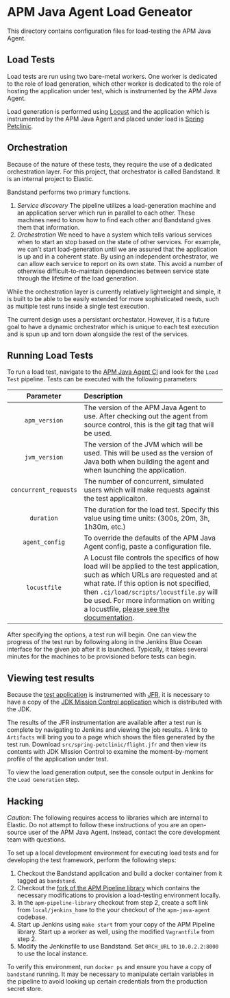 # APM Java Agent Load Geneator

This directory contains configuration files for load-testing the APM Java Agent.

## Load Tests

Load tests are run using two bare-metal workers. One worker is dedicated to the role of load generation, which other worker is dedicated to the role of hosting the application under test, which is instrumented by the APM Java Agent.

Load generation is performed using [Locust](https://locust.io/) and the application which is instrumented by the APM Java Agent and placed under load is [Spring Petclinic](https://projects.spring.io/spring-petclinic/).

## Orchestration

Because of the nature of these tests, they require the use of a dedicated orchestration layer. For this project, that orchestrator is called Bandstand. It is an internal project to Elastic.

Bandstand performs two primary functions.

1. *Service discovery* The pipeline utilizes a load-generation machine and an application server which run in parallel to each other. These machines need to know how to find each other and Bandstand gives them that information.
2. *Orchestration* We need to have a system which tells various services when to start an stop based on the state of other services. For example, we can't start load-generation until we are assured that the application is up and in a coherent state. By using an independent orchestrator, we can allow each service to report on its own state. This avoid a number of otherwise difficult-to-maintain dependencies between service state through the lifetime of the load generation.

While the orchestration layer is currently relatively lightweight and simple, it is built to be able to be easily extended for more sophisticated needs, such as multiple test runs inside a single test execution.

The current design uses a persistant orchestator. However, it is a future goal to have a dynamic orchestrator which is unique to each test execution and is spun up and torn down alongside the rest of the services.

## Running Load Tests

To run a load test, navigate to the [APM Java Agent CI](https://apm-ci.elastic.co/job/apm-agent-java/) and look for the `Load Test` pipeline. Tests can be executed with the following parameters:

|Parameter|Description|
|:-------:|:---------|
|`apm_version`|The version of the APM Java Agent to use. After checking out the agent from source control, this is the git tag that will be used.|
|`jvm_version`|The version of the JVM which will be used. This will be used as the version of Java both when building the agent and when launching the application.|
|`concurrent_requests`|The number of concurrent, simulated users which will make requests against the test applicaiton.|
|`duration`|The duration for the load test. Specify this value using time units: (300s, 20m, 3h, 1h30m, etc.)|
|`agent_config`|To override the defaults of the APM Java Agent config, paste a configuration file.|
|`locustfile`|A Locust file controls the specifics of how load will be applied to the test application, such as which URLs are requested and at what rate. If this option is not specified, then `.ci/load/scripts/locustfile.py` will be used. For more information on writing a locustfile, [please see the documentation](https://docs.locust.io/en/stable/writing-a-locustfile.html).|


After specifying the options, a test run will begin. One can view the progress of the test run by following along in the Jenkins Blue Ocean interface for the given job after it is launched. Typically, it takes several minutes for the machines to be provisioned before tests can begin.

## Viewing test results

Because the [test application](https://projects.spring.io/spring-petclinic/) is instrumented with [JFR](https://docs.oracle.com/javacomponents/jmc-5-4/jfr-runtime-guide/about.htm#JFRUH170), it is necessary to have a copy of the [JDK Mission Control application](https://www.baeldung.com/java-flight-recorder-monitoring#3-visualize-data) which is distributed with the JDK.

The results of the JFR instrumentation are available after a test run is complete by navigating to Jenkins and viewing the job results. A link to `Artifacts` will bring you to a page which shows the files generated by the test run. Download `src/spring-petclinic/flight.jfr` and then view its contents with JDK MIssion Control to examine the moment-by-moment profile of the application under test.

To view the load generation output, see the console output in Jenkins for the `Load Generation` step.

## Hacking

*Caution*: The following requires access to libraries which are internal to Elastic. Do not attempt to follow these instructions of you are an open-source user
of the APM Java Agent. Instead, contact the core development team with questions.

To set up a local development environment for executing load tests and for developing the test framework, perform the following steps:

1. Checkout the Bandstand application and build a docker container from it tagged as `bandstand`.
2. Checkout the [fork of the APM Pipeline library](https://github.com/cachedout/apm-pipeline-library-1/tree/perf) which contains the necessary modifications to provision a load-testing environment locally.
3. In the `apm-pipeline-library` checkout from step 2, create a soft link from `local/jenkins_home` to the your checkout of the `apm-java-agent` codebase.
4. Start up Jenkins using `make start` from your copy of the APM Pipeline library. Start up a worker as well, using the modified `Vagrantfile` from step 2.
5. Modify the Jenkinsfile to use Bandstand. Set `ORCH_URL` to `10.0.2.2:8000` to use the local instance.
   
To verify this environment, run `docker ps` and ensure you have a copy of `bandstand` running. It may be necessary to manipulate certain variables in the pipeline to avoid looking up certain credentials from the production secret store.
